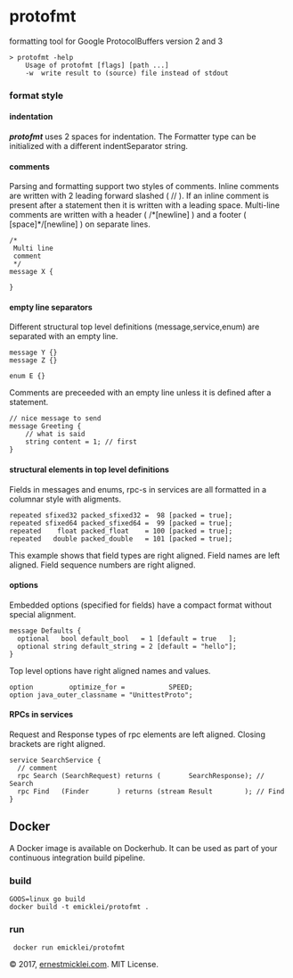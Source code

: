 # protofmt

formatting tool for Google ProtocolBuffers version 2 and 3

	> protofmt -help
		Usage of protofmt [flags] [path ...]
  		-w	write result to (source) file instead of stdout

### format style

#### indentation
***protofmt*** uses 2 spaces for indentation.
The Formatter type can be initialized with a different indentSeparator string.

#### comments
Parsing and formatting support two styles of comments.
Inline comments are written with 2 leading forward slashed ( // ).
If an inline comment is present after a statement then it is written with a leading space.
Multi-line comments are written with a header ( /\*[newline] ) and a footer ( [space]\*/[newline] ) on separate lines.

	/*
	 Multi line
	 comment
	 */
	message X {

	}

#### empty line separators
Different structural top level definitions (message,service,enum) are separated with an empty line.

	message Y {}
	message Z {}

	enum E {}
Comments are preceeded with an empty line unless it is defined after a statement.

	// nice message to send
	message Greeting {
		// what is said
		string content = 1; // first
	}

#### structural elements in top level definitions
Fields in messages and enums, rpc-s in services are all formatted in a columnar style with aligments.

	repeated sfixed32 packed_sfixed32 =  98 [packed = true];
	repeated sfixed64 packed_sfixed64 =  99 [packed = true];
	repeated    float packed_float    = 100 [packed = true];
	repeated   double packed_double   = 101 [packed = true];

This example shows that field types are right aligned.
Field names are left aligned.
Field sequence numbers are right aligned.

#### options
Embedded options (specified for fields) have a compact format without special alignment.

	message Defaults {
	  optional   bool default_bool   = 1 [default = true   ];
	  optional string default_string = 2 [default = "hello"];
	}

Top level options have right aligned names and values.

	option         optimize_for =           SPEED;
	option java_outer_classname = "UnittestProto";


#### RPCs in services
Request and Response types of rpc elements are left aligned.
Closing brackets are right aligned.

	service SearchService {
  	  // comment
	  rpc Search (SearchRequest) returns (       SearchResponse); // Search
	  rpc Find   (Finder       ) returns (stream Result        ); // Find
	}

## Docker
A Docker image is available on Dockerhub.
It can be used as part of your continuous integration build pipeline.

### build 
	GOOS=linux go build
	docker build -t emicklei/protofmt .

### run
	 docker run emicklei/protofmt	

© 2017, [ernestmicklei.com](http://ernestmicklei.com).  MIT License.     